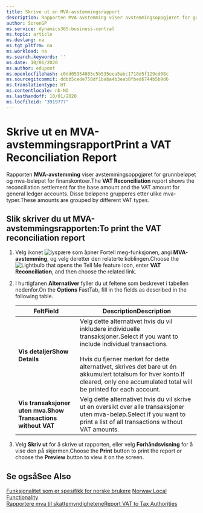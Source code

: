 ```yaml
---
title: Skrive ut en MVA-avstemmingsrapport
description: Rapporten MVA-avstemming viser avstemmingsoppgjøret for grunnbeløpet og mva-beløpet for finanskontoer. Disse beløpene grupperes etter ulike mva-typer.
author: SorenGP
ms.service: dynamics365-business-central
ms.topic: article
ms.devlang: na
ms.tgt_pltfrm: na
ms.workload: na
ms.search.keywords: ''
ms.date: 10/01/2020
ms.author: edupont
ms.openlocfilehash: c0dd05954085c5b535eea5abc1718d5f129cd08c
ms.sourcegitcommit: ddbb5cede750df1baba4b3eab8fbed6744b5b9d6
ms.translationtype: HT
ms.contentlocale: nb-NO
ms.lasthandoff: 10/01/2020
ms.locfileid: "3919777"
---
```

# <a name="print-a-vat-reconciliation-report"></a><span data-ttu-id="695cf-104">Skrive ut en MVA-avstemmingsrapport</span><span class="sxs-lookup"><span data-stu-id="695cf-104">Print a VAT Reconciliation Report</span></span>
<span data-ttu-id="695cf-105">Rapporten **MVA-avstemming** viser avstemmingsoppgjøret for grunnbeløpet og mva-beløpet for finanskontoer.</span><span class="sxs-lookup"><span data-stu-id="695cf-105">The **VAT Reconciliation** report shows the reconciliation settlement for the base amount and the VAT amount for general ledger accounts.</span></span> <span data-ttu-id="695cf-106">Disse beløpene grupperes etter ulike mva-typer.</span><span class="sxs-lookup"><span data-stu-id="695cf-106">These amounts are grouped by different VAT types.</span></span>  

## <a name="to-print-the-vat-reconciliation-report"></a><span data-ttu-id="695cf-107">Slik skriver du ut MVA-avstemmingsrapporten:</span><span class="sxs-lookup"><span data-stu-id="695cf-107">To print the VAT reconciliation report</span></span>  

1.  <span data-ttu-id="695cf-108">Velg ikonet ![lyspære som åpner Fortell meg-funksjonen](../../media/ui-search/search_small.png "Fortell hva du vil gjøre"), angi **MVA-avstemming**, og velg deretter den relaterte koblingen.</span><span class="sxs-lookup"><span data-stu-id="695cf-108">Choose the ![Lightbulb that opens the Tell Me feature](../../media/ui-search/search_small.png "Tell me what you want to do") icon, enter **VAT Reconciliation**, and then choose the related link.</span></span>  
2.  <span data-ttu-id="695cf-109">I hurtigfanen **Alternativer** fyller du ut feltene som beskrevet i tabellen nedenfor.</span><span class="sxs-lookup"><span data-stu-id="695cf-109">On the **Options** FastTab, fill in the fields as described in the following table.</span></span>  

    |<span data-ttu-id="695cf-110">Felt</span><span class="sxs-lookup"><span data-stu-id="695cf-110">Field</span></span>|<span data-ttu-id="695cf-111">Description</span><span class="sxs-lookup"><span data-stu-id="695cf-111">Description</span></span>|  
    |---------------------------------|---------------------------------------|  
    |<span data-ttu-id="695cf-112">**Vis detaljer**</span><span class="sxs-lookup"><span data-stu-id="695cf-112">**Show Details**</span></span>|<span data-ttu-id="695cf-113">Velg dette alternativet hvis du vil inkludere individuelle transaksjoner.</span><span class="sxs-lookup"><span data-stu-id="695cf-113">Select if you want to include individual transactions.</span></span><br /><br /> <span data-ttu-id="695cf-114">Hvis du fjerner merket for dette alternativet, skrives det bare ut én akkumulert totalsum for hver konto.</span><span class="sxs-lookup"><span data-stu-id="695cf-114">If cleared, only one accumulated total will be printed for each account.</span></span>|  
    |<span data-ttu-id="695cf-115">**Vis transaksjoner uten mva.**</span><span class="sxs-lookup"><span data-stu-id="695cf-115">**Show Transactions without VAT**</span></span>|<span data-ttu-id="695cf-116">Velg dette alternativet hvis du vil skrive ut en oversikt over alle transaksjoner uten mva-beløp.</span><span class="sxs-lookup"><span data-stu-id="695cf-116">Select if you want to print a list of all transactions without VAT amounts.</span></span>|  

3.  <span data-ttu-id="695cf-117">Velg **Skriv ut** for å skrive ut rapporten, eller velg **Forhåndsvisning** for å vise den på skjermen.</span><span class="sxs-lookup"><span data-stu-id="695cf-117">Choose the **Print** button to print the report or choose the **Preview** button to view it on the screen.</span></span>  

## <a name="see-also"></a><span data-ttu-id="695cf-118">Se også</span><span class="sxs-lookup"><span data-stu-id="695cf-118">See Also</span></span>  
 <span data-ttu-id="695cf-119">[Funksjonalitet som er spesifikk for norske brukere](norway-local-functionality.md) </span><span class="sxs-lookup"><span data-stu-id="695cf-119">[Norway Local Functionality](norway-local-functionality.md) </span></span>  
 [<span data-ttu-id="695cf-120">Rapportere mva til skattemyndighetene</span><span class="sxs-lookup"><span data-stu-id="695cf-120">Report VAT to Tax Authorities</span></span>](../../finance-how-report-vat.md)
